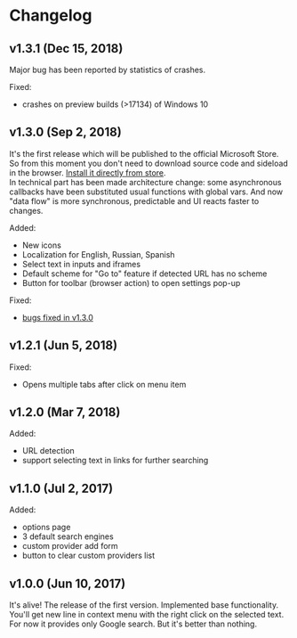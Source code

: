 # Changelog
## v1.3.1 (Dec 15, 2018)
Major bug has been reported by statistics of crashes. 

Fixed:
- crashes on preview builds (>17134) of Windows 10

## v1.3.0 (Sep 2, 2018)
It's the first release which will be published to the official Microsoft Store. So from this moment you don't need to download source code and sideload in the browser. [Install it directly from store](https://www.microsoft.com/store/apps/9NZ9THH1RS1X).  
In technical part has been made architecture change: some asynchronous callbacks have been substituted usual functions with global vars. And now "data flow" is more synchronous, predictable and UI reacts faster to changes. 

Added:
- New icons
- Localization for English, Russian, Spanish
- Select text in inputs and iframes
- Default scheme for "Go to" feature if detected URL has no scheme
- Button for toolbar (browser action) to open settings pop-up

Fixed:
- [bugs fixed in v1.3.0](https://github.com/bam/edge-contextMenuSearch/issues?utf8=%E2%9C%93&q=is:issue+is:closed+label:bug+milestone:1.3.0)

## v1.2.1 (Jun 5, 2018)
Fixed:
- Opens multiple tabs after click on menu item

## v1.2.0 (Mar 7, 2018)
Added:
- URL detection
- support selecting text in links for further searching

## v1.1.0 (Jul 2, 2017)
Added:
- options page
- 3 default search engines
- custom provider add form
- button to clear custom providers list

## v1.0.0 (Jun 10, 2017)
It's alive!
The release of the first version.
Implemented base functionality. You'll get new line in context menu with the right click on the selected text. For now it provides only Google search. But it's better than nothing.